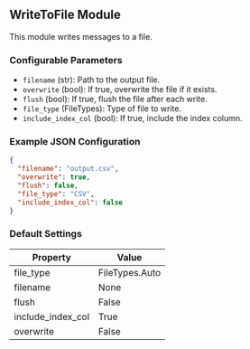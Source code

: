 <!--
SPDX-FileCopyrightText: Copyright (c) 2022-2023, NVIDIA CORPORATION & AFFILIATES. All rights reserved.
SPDX-License-Identifier: Apache-2.0

Licensed under the Apache License, Version 2.0 (the "License");
you may not use this file except in compliance with the License.
You may obtain a copy of the License at

http://www.apache.org/licenses/LICENSE-2.0

Unless required by applicable law or agreed to in writing, software
distributed under the License is distributed on an "AS IS" BASIS,
WITHOUT WARRANTIES OR CONDITIONS OF ANY KIND, either express or implied.
See the License for the specific language governing permissions and
limitations under the License.
-->

## WriteToFile Module

This module writes messages to a file.

### Configurable Parameters

- `filename` (str): Path to the output file.
- `overwrite` (bool): If true, overwrite the file if it exists.
- `flush` (bool): If true, flush the file after each write.
- `file_type` (FileTypes): Type of file to write.
- `include_index_col` (bool): If true, include the index column.

### Example JSON Configuration

```json
{
  "filename": "output.csv",
  "overwrite": true,
  "flush": false,
  "file_type": "CSV",
  "include_index_col": false
}
```

### Default Settings

| Property             | Value          |
| --------------------| -------------- |
| file_type            | FileTypes.Auto |
| filename             | None           |
| flush                | False          |
| include_index_col    | True           |
| overwrite            | False          |
